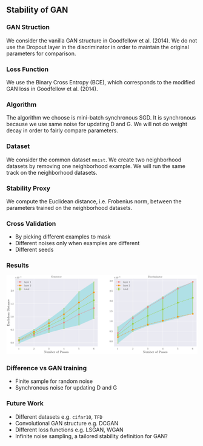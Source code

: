 ## Stability of GAN

### GAN Struction
We consider the vanilla GAN structure in Goodfellow et al. (2014).
We do not use the Dropout layer in the discriminator in order to maintain the original parameters for comparison.

### Loss Function
We use the Binary Cross Entropy (BCE), which corresponds to the modified GAN loss in Goodfellow et al. (2014).

### Algorithm
The algorithm we choose is mini-batch synchronous SGD.
It is synchronous because we use same noise for updating D and G.
We will not do weight decay in order to fairly compare parameters.

### Dataset 
We consider the common dataset `mnist`. 
We create two neighborhood datasets by removing one neighborhood example.
We will run the same track on the neighborhood datasets.

### Stability Proxy
We compute the Euclidean distance, i.e. Frobenius norm, between the parameters trained on the neighborhood datasets.

### Cross Validation
- By picking different examples to mask
- Different noises only when examples are different
- Different seeds 

### Results

![mnist_cpu](res/mnist_cpu.png)

### Difference vs GAN training
- Finite sample for random noise
- Synchronous noise for updating D and G

### Future Work
- Different datasets e.g. `cifar10`, `TFD`
- Convolutional GAN structure e.g. DCGAN
- Different loss functions e.g. LSGAN, WGAN
- Infinite noise sampling, a tailored stability definition for GAN?
